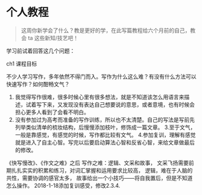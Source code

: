 # 个人教程

>这周你新学会了什么？教是更好的学，在此写篇教程给六个月前的自己，教会 ta 这些新知/技艺吧！

学习前试着回答这几个问题：

ch1 课程目标

不少人学习写作，多年依然不得门而入。写作为什么这么难？有没有什么方法可以快速写作？如何酣畅文气？
 
1. 我觉得写作很难，很多时候心里有很多想法，就是不知道该怎么用语言来描述，试着写下来，又发现没有表达自己想要说的意思，或者意境，也有时候会担心更多人看到了会看不明白。
2. 没有参加过为高考而准备的写作训练，所以也不太清楚。自己的写法是写前先列举类似清单的梳妆结构，后慢慢添加枝叶，修饰成一篇文章。
3.至于文气，一般是靠感觉，有感觉的时候，写作都比较有文气。
4.参加复训，理解有感觉就是进入了自主心智。写完以后要启动算法心智和反省心智，来给文章做最后的修改。



《快写慢改》、《作文之难》之后
写作之难：逻辑、文采和故事，
文采飞扬需要前期扎扎实实的积累和练习，对词汇掌握和运用要求比较高，
逻辑，难在于人脑的共性，需要协调的感官太多，
故事给出一个小技巧——将自我置后，但是不知道怎么操作。
2018-1-18添加复训感受，修改2.3.4.
